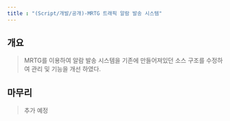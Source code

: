 ```yaml
---
title : "(Script/개발/공개)-MRTG 트래픽 알람 발송 시스템"
---
```


## 개요
>MRTG를 이용하여 알람 발송 시스템을 기존에 만들어져있던 소스 구조를 수정하여 관리 및 기능을 개선 하였다.

## 마무리
>추가 예정
